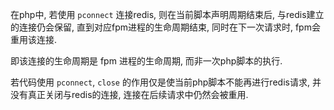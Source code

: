 在php中, 若使用 `pconnect` 连接redis, 则在当前脚本声明周期结束后, 与redis建立的连接仍会保留, 直到对应fpm进程的生命周期结束, 同时在下一次请求时, fpm会重用该连接.

即该连接的生命周期是 fpm 进程的生命周期, 而非一次php脚本的执行.

若代码使用 `pconnect`, `close` 的作用仅是使当前php脚本不能再进行redis请求, 并没有真正关闭与redis的连接, 连接在后续请求中仍然会被重用.